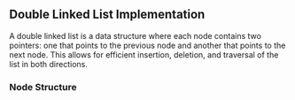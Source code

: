 ## Double Linked List Implementation

A double linked list is a data structure where each node contains two pointers: one that points to the previous node and another that points to the next node. This allows for efficient insertion, deletion, and traversal of the list in both directions.

### Node Structure


